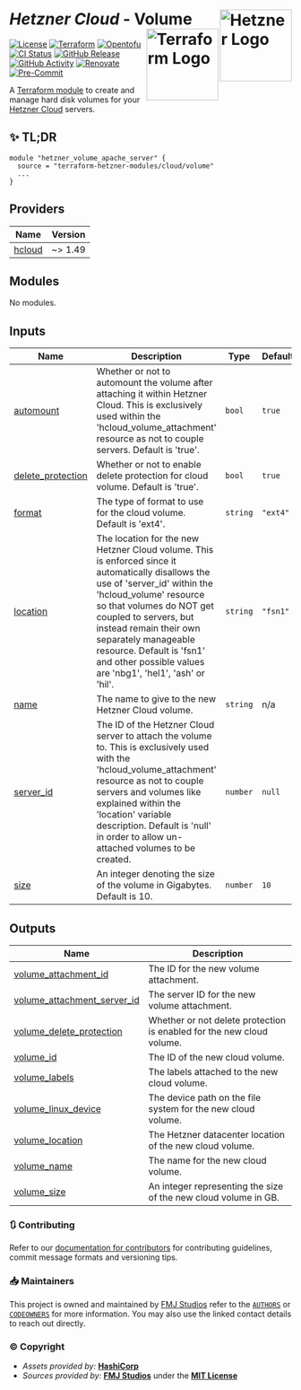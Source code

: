 # _Hetzner Cloud_ - Volume <img src="https://avatars.githubusercontent.com/u/30047064?s=200&v=4" alt="Hetzner Logo" align="right" width="128"/> <img src="https://raw.githubusercontent.com/fmjstudios/artwork/refs/heads/main/projects/terraform/icon/color/terraform-icon-color.png" alt="Terraform Logo" align="right" width="128"/>

[![License](https://img.shields.io/github/license/terraform-hetzner-modules/terraform-hetzner-volume?label=License)](https://opensource.org/licenses/MIT)
[![Terraform](https://img.shields.io/badge/Terraform-_>=_1.7-brightgreen?logo=terraform&logoColor=623CE4)][terraform]
[![Opentofu](https://img.shields.io/badge/OpenTofu-_>=_1.8-brightgreen?logo=opentofu)][opentofu]
[![CI Status](https://github.com/terraform-hetzner-modules/terraform-hetzner-volume/actions/workflows/testing.yaml/badge.svg)](https://github.com/terraform-hetzner-modules/terraform-hetzner-volume/blob/main/.github/workflows/testing.yaml)
[![GitHub Release](https://img.shields.io/github/v/release/terraform-hetzner-modules/terraform-hetzner-volume?label=Release)][github_releases]
[![GitHub Activity](https://img.shields.io/github/commit-activity/m/terraform-hetzner-modules/terraform-hetzner-volume?label=Commits)][github_commits]
[![Renovate](https://img.shields.io/badge/Renovate-enabled-brightgreen?logo=renovate&logoColor=1A1F6C)][renovate]
[![Pre-Commit](https://img.shields.io/badge/PreCommit-enabled-brightgreen?logo=precommit&logoColor=FAB040)][pre-commit]

A [Terraform module][module] to create and manage hard disk volumes for your [Hetzner Cloud][hetzner] servers.

## ✨ TL;DR

```shell
module "hetzner_volume_apache_server" {
  source = "terraform-hetzner-modules/cloud/volume"
  ...
}
```

<!-- BEGIN_TF_DOCS -->

## Providers

| Name                                                      | Version |
| --------------------------------------------------------- | ------- |
| <a name="provider_hcloud"></a> [hcloud](#provider_hcloud) | ~> 1.49 |

## Modules

No modules.

## Inputs

| Name                                                                                 | Description                                                                                                                                                                                                                                                                                                                                             | Type     | Default  | Required |
| ------------------------------------------------------------------------------------ | ------------------------------------------------------------------------------------------------------------------------------------------------------------------------------------------------------------------------------------------------------------------------------------------------------------------------------------------------------- | -------- | -------- | :------: |
| <a name="input_automount"></a> [automount](#input_automount)                         | Whether or not to automount the volume after attaching it within Hetzner Cloud. This is exclusively used within the 'hcloud_volume_attachment' resource as not to couple servers. Default is 'true'.                                                                                                                                                    | `bool`   | `true`   |    no    |
| <a name="input_delete_protection"></a> [delete_protection](#input_delete_protection) | Whether or not to enable delete protection for cloud volume. Default is 'true'.                                                                                                                                                                                                                                                                         | `bool`   | `true`   |    no    |
| <a name="input_format"></a> [format](#input_format)                                  | The type of format to use for the cloud volume. Default is 'ext4'.                                                                                                                                                                                                                                                                                      | `string` | `"ext4"` |    no    |
| <a name="input_location"></a> [location](#input_location)                            | The location for the new Hetzner Cloud volume. This is enforced since it automatically disallows the use of 'server_id' within the 'hcloud_volume' resource so that volumes do NOT get coupled to servers, but instead remain their own separately manageable resource. Default is 'fsn1' and other possible values are 'nbg1', 'hel1', 'ash' or 'hil'. | `string` | `"fsn1"` |    no    |
| <a name="input_name"></a> [name](#input_name)                                        | The name to give to the new Hetzner Cloud volume.                                                                                                                                                                                                                                                                                                       | `string` | n/a      |   yes    |
| <a name="input_server_id"></a> [server_id](#input_server_id)                         | The ID of the Hetzner Cloud server to attach the volume to. This is exclusively used with the 'hcloud_volume_attachment' resource as not to couple servers and volumes like explained within the 'location' variable description. Default is 'null' in order to allow un-attached volumes to be created.                                                | `number` | `null`   |    no    |
| <a name="input_size"></a> [size](#input_size)                                        | An integer denoting the size of the volume in Gigabytes. Default is 10.                                                                                                                                                                                                                                                                                 | `number` | `10`     |    no    |

## Outputs

| Name                                                                                                                 | Description                                                           |
| -------------------------------------------------------------------------------------------------------------------- | --------------------------------------------------------------------- |
| <a name="output_volume_attachment_id"></a> [volume_attachment_id](#output_volume_attachment_id)                      | The ID for the new volume attachment.                                 |
| <a name="output_volume_attachment_server_id"></a> [volume_attachment_server_id](#output_volume_attachment_server_id) | The server ID for the new volume attachment.                          |
| <a name="output_volume_delete_protection"></a> [volume_delete_protection](#output_volume_delete_protection)          | Whether or not delete protection is enabled for the new cloud volume. |
| <a name="output_volume_id"></a> [volume_id](#output_volume_id)                                                       | The ID of the new cloud volume.                                       |
| <a name="output_volume_labels"></a> [volume_labels](#output_volume_labels)                                           | The labels attached to the new cloud volume.                          |
| <a name="output_volume_linux_device"></a> [volume_linux_device](#output_volume_linux_device)                         | The device path on the file system for the new cloud volume.          |
| <a name="output_volume_location"></a> [volume_location](#output_volume_location)                                     | The Hetzner datacenter location of the new cloud volume.              |
| <a name="output_volume_name"></a> [volume_name](#output_volume_name)                                                 | The name for the new cloud volume.                                    |
| <a name="output_volume_size"></a> [volume_size](#output_volume_size)                                                 | An integer representing the size of the new cloud volume in GB.       |

<!-- END_TF_DOCS -->

### 🔃 Contributing

Refer to our [documentation for contributors][contributing] for contributing guidelines, commit message
formats and versioning tips.

### 📥 Maintainers

This project is owned and maintained by [FMJ Studios][org] refer to the [`AUTHORS`][authors] or [`CODEOWNERS`][owners]
for more information. You may also use the linked contact details to reach out directly.

### ©️ Copyright

- _Assets provided by:_ **[HashiCorp][hashicorp]**
- _Sources provided by:_ **[FMJ Studios][org]** under the **[MIT License][license]**

<!-- INTERNAL REFERENCES -->

<!-- Project references -->

<!-- File references -->

[license]: LICENSE
[contributing]: docs/CONTRIBUTING.md
[authors]: .github/AUTHORS
[owners]: .github/CODEOWNERS

<!-- General links -->

[org]: https://github.com/fmjstudios
[terraform]: https://terraform.io
[opentofu]: https://opentofu.org/
[hashicorp]: https://www.hashicorp.com/
[hetzner]: https://hetzner.com
[github_releases]: https://github.com/terraform-hetzner-modules/terraform-hetzner-volume/releases
[github_commits]: https://github.com/terraform-hetzner-modules/terraform-hetzner-volume/commits/main/

<!-- Third-party -->

[module]: https://registry.terraform.io/modules/terraform-hetzner-modules/cloud/volume/latest
[renovate]: https://renovatebot.com/
[pre-commit]: https://pre-commit.com/
